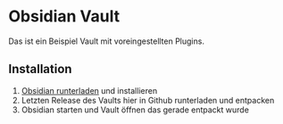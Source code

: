 # Obsidian Vault

Das ist ein Beispiel Vault mit voreingestellten Plugins.

## Installation

1. [Obsidian runterladen](https://obsidian.md/download) und installieren
2. Letzten Release des Vaults hier in Github runterladen und entpacken
3. Obsidian starten und Vault öffnen das gerade entpackt wurde
